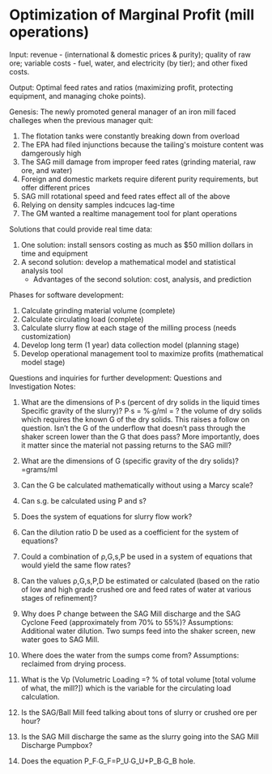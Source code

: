 # Optimization of Marginal Profit (mill operations)
Input: revenue - (international &amp; domestic prices &amp; purity); quality of raw ore; variable costs - fuel, water, and electricity (by tier); and other fixed costs. 

Output: Optimal feed rates and ratios (maximizing profit, protecting equipment, and managing choke points).

Genesis:
The newly promoted general manager of an iron mill faced challeges when the previous manager quit:
  1. The flotation tanks were constantly breaking down from overload
  2. The EPA had filed injunctions because the tailing's moisture content was damgerously high
  3. The SAG mill damage from improper feed rates (grinding material, raw ore, and water)
  4. Foreign and domestic markets require diferent purity requirements, but offer different prices
  5. SAG mill rotational speed and feed rates effect all of the above
  6. Relying on density samples indcuces lag-time 
  7. The GM wanted a realtime management tool for plant operations

Solutions that could provide real time data:  
  1. One solution: install sensors costing as much as $50 million dollars in time and equipment
  2. A second solution: develop a mathematical model and statistical analysis tool
  		- Advantages of the second solution: cost, analysis, and prediction 

Phases for software development:
  1. Calculate grinding material volume (complete)
  2. Calculate circulating load (complete)
  3. Calculate slurry flow at each stage of the milling process (needs customization)
  4. Develop long term (1 year) data collection model (planning stage)
  5. Develop operational management tool to maximize profits (mathematical model stage)
  





Questions and inquiries for further development:
Questions and Investigation Notes:
1. What are the dimensions of P∙s  (percent of dry solids in the liquid times Specific gravity of the slurry)?
 	 P∙s = %∙g/ml = ? the volume of dry solids which requires the known G of the dry solids.
	This raises a follow on question. Isn’t the G of the underflow that doesn’t pass through the shaker screen lower than the G that does pass? More importantly, does it matter since the material not passing returns to the SAG mill?

2. What are the dimensions of G (specific gravity of the dry solids)?
	=grams/ml

3. Can the G be calculated mathematically without using a Marcy scale?


4. Can s.g. be calculated using P and s?


5. Does the system of equations for slurry flow work? 


6. Can the dilution ratio D be used as a coefficient for the system of equations?


7. Could a combination of ρ,G,s,P be used in a system of equations that would yield the same flow rates?


8. Can the values ρ,G,s,P,D be estimated or calculated (based on the ratio of low and high grade crushed ore and feed rates of water at various stages of refinement)?


9. Why does P change between the SAG Mill discharge and the SAG Cyclone Feed (approximately from 70% to 55%)?
	Assumptions: Additional water dilution. Two sumps feed into the shaker screen, new water goes to SAG Mill.

10. Where does the water from the sumps come from?
	Assumptions: reclaimed from drying process.

11. What is the Vp (Volumetric Loading =? % of total volume [total volume of what, the mill?]) which is the variable for the circulating load calculation.


12. Is the SAG/Ball Mill feed talking about tons of slurry or crushed ore per hour?


13. Is the SAG Mill discharge the same as the slurry going into the SAG Mill Discharge Pumpbox?

14. Does the equation P_F∙G_F=P_U∙G_U+P_B∙G_B hole.
